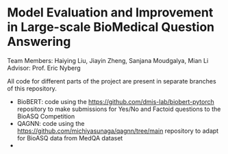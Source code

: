 # Model Evaluation and Improvement in Large-scale BioMedical Question Answering

Team Members: Haiying Liu, Jiayin Zheng, Sanjana Moudgalya, Mian Li
Advisor: Prof. Eric Nyberg

All code for different parts of the project are present in separate branches of this repository.
- BioBERT: code using the https://github.com/dmis-lab/biobert-pytorch repository to make submissions for Yes/No and Factoid questions to the BioASQ Competition
- QAGNN: code using the https://github.com/michiyasunaga/qagnn/tree/main repository to adapt for BioASQ data from MedQA dataset
- 

